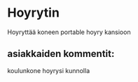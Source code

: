 # Hoyrytin
Hoyryttää koneen portable hoyry kansioon

## asiakkaiden kommentit:
koulunkone hoyrysi kunnolla
